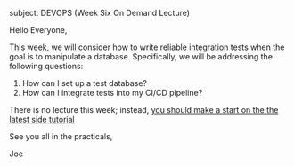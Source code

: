 
 subject: DEVOPS (Week Six On Demand Lecture)


Hello Everyone,

This week, we will consider how to write reliable integration tests when the goal is to manipulate a database.  Specifically, we will be addressing the following questions: 

1. How can I set up a test database?
1. How can I integrate tests into my CI/CD pipeline?

There is no lecture this week; instead, [you should make a start on the the latest side tutorial](https://joeappleton18.github.io/devops_2022_2023_notes/side-tutorials/4.mutating-a-database.html#part-1-overview-everyone-should-watch-this)

See you all in the practicals,

Joe